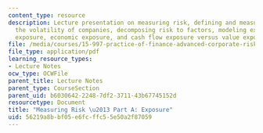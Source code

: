 ```yaml
---
content_type: resource
description: Lecture presentation on measuring risk, defining and measuring exposure,
  the volatility of companies, decomposing risk to factors, modeling exposure, total
  exposure, economic exposure, and cash flow exposure versus value exposure.
file: /media/courses/15-997-practice-of-finance-advanced-corporate-risk-management-spring-2009/56219a8bbf05e6fcffc55e50a2f87059_MIT15_997s09_lec01_3.pdf
file_type: application/pdf
learning_resource_types:
- Lecture Notes
ocw_type: OCWFile
parent_title: Lecture Notes
parent_type: CourseSection
parent_uid: b6030642-2248-7df2-3711-43b67745152d
resourcetype: Document
title: "Measuring Risk \u2013 Part A: Exposure"
uid: 56219a8b-bf05-e6fc-ffc5-5e50a2f87059
---
```

